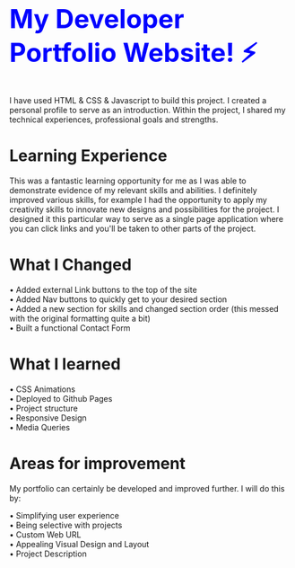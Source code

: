 <h1 style="color: blue; font-size: 46px;">My Developer Portfolio Website! ⚡️</h1>
 I have used HTML & CSS & Javascript to build this project. I created a personal profile to serve as an introduction. Within the project, I shared my technical experiences, professional goals and strengths. 

# Learning Experience  
This was a fantastic learning opportunity for me as I was able to demonstrate evidence of my relevant skills and abilities. I definitely improved various skills, for example I had the opportunity to apply my creativity skills to innovate new designs and possibilities for the project. I designed it this particular way to serve as a single page application where you can click links and you'll be taken to other parts of the project.

<h1>What I Changed </h1>
• Added external Link buttons to the top of the site <br>
• Added Nav buttons to quickly get to your desired section <br>
• Added a new section for skills and changed section order (this messed with the original formatting quite a bit) <br>
• Built a functional Contact Form <br>

<h1>What I learned</h1> 
• CSS Animations <br>
• Deployed to Github Pages <br>
• Project structure <br> 
• Responsive Design <br>
• Media Queries

# Areas for improvement
My portfolio can certainly be developed and improved further. I will do this by:

• Simplifying user experience <br>
• Being selective with projects <br>
• Custom Web URL <br>
• Appealing Visual Design and Layout <br>
• Project Description <br>
